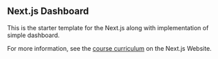 ## Next.js Dashboard
This is the starter template for the Next.js along with implementation of simple dashboard.

For more information, see the [course curriculum](https://nextjs.org/learn) on the Next.js Website.
